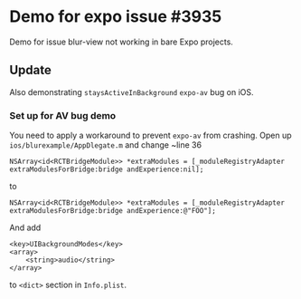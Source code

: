 # Demo for expo issue #3935
Demo for issue blur-view not working in bare Expo projects.

## Update

Also demonstrating `staysActiveInBackground` `expo-av` bug on iOS.

### Set up for AV bug demo
You need to apply a workaround to prevent `expo-av` from crashing. Open up `ios/blurexample/AppDlegate.m` and change ~line 36
```
NSArray<id<RCTBridgeModule>> *extraModules = [_moduleRegistryAdapter extraModulesForBridge:bridge andExperience:nil];
```
to
```
NSArray<id<RCTBridgeModule>> *extraModules = [_moduleRegistryAdapter extraModulesForBridge:bridge andExperience:@"FOO"];
```
And add
```
<key>UIBackgroundModes</key>
<array>
    <string>audio</string>
</array>
```
to `<dict>` section in `Info.plist`.